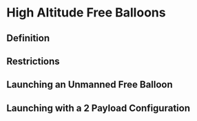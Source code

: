 # High Altitude Free Balloons

## Definition

## Restrictions

## Launching an Unmanned Free Balloon

## Launching with a 2 Payload Configuration
